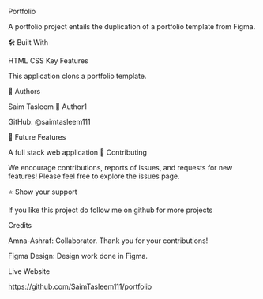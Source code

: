 Portfolio

A portfolio project entails the duplication of a portfolio template from Figma.

🛠 Built With

HTML
CSS
Key Features

This application clons a portfolio template.

👥 Authors

Saim Tasleem
👤 Author1

GitHub: @saimtasleem111

🔭 Future Features

A full stack web application
🤝 Contributing

We encourage contributions, reports of issues, and requests for new features! Please feel free to explore the issues page.

⭐️ Show your support

If you like this project do follow me on github for more projects

Credits

Amna-Ashraf: Collaborator. Thank you for your contributions!

Figma Design: Design work done in Figma.

Live Website

https://github.com/SaimTasleem111/portfolio

